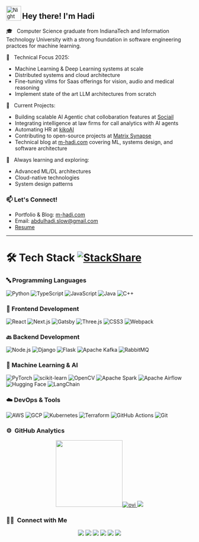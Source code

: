 
<img alt="Night Coding" src="https://avatars.githubusercontent.com/u/31585104?v=4" width='40' align="left"/><h2>Hey there! I'm Hadi</h2>

🎓 &nbsp; Computer Science graduate from IndianaTech and Information Technology University with a strong foundation in software engineering practces for machine learning.


🔬 &nbsp; Technical Focus 2025:
- Machine Learning & Deep Learning systems at scale
- Distributed systems and cloud architecture
- Fine-tuning vllms for Saas offerings for vision, audio and medical reasoning
- Implement state of the art LLM architectures from scratch

🚀 &nbsp; Current Projects:
- Building scalable AI Agentic chat collobaration features at [Sociail](https://sociail.com)
- Integrating intelligence at law firms for call analytics with AI agents
- Automating HR at [kikoAI](https://kikoai.com)
- Contributing to open-source projects at [Matrix Synapse](https://matrix.org/)
- Technical blog at [m-hadi.com](https://m-hadi.com) covering ML, systems design, and software architecture

🌱 &nbsp; Always learning and exploring:
- Advanced ML/DL architectures
- Cloud-native technologies
- System design patterns

### 📫 Let's Connect!
- Portfolio & Blog: [m-hadi.com](https://m-hadi.com)
- Email: abdulhadi.slow@gmail.com
- [Resume](https://drive.google.com/file/d/1USacQtmMz0UFoEOFU6vqwgf5Xy_iTp8s/view?usp=sharing)

---
# 🛠 Tech Stack [![StackShare](http://img.shields.io/badge/tech-stack-0690fa.svg?style=flat)](https://stackshare.io/)

### 🔤 Programming Languages
![Python](https://img.shields.io/badge/-Python-3776AB?style=flat&logo=python&logoColor=white)
![TypeScript](https://img.shields.io/badge/-TypeScript-3178C6?style=flat&logo=typescript&logoColor=white)
![JavaScript](https://img.shields.io/badge/-JavaScript-F7DF1E?style=flat&logo=javascript&logoColor=black)
![Java](https://img.shields.io/badge/-Java-007396?style=flat&logo=java&logoColor=white)
![C++](https://img.shields.io/badge/-C++-00599C?style=flat&logo=c%2B%2B&logoColor=white)

### 🎯 Frontend Development
![React](https://img.shields.io/badge/-React-61DAFB?style=flat&logo=react&logoColor=black)
![Next.js](https://img.shields.io/badge/-Next.js-000000?style=flat&logo=next.js&logoColor=white)
![Gatsby](https://img.shields.io/badge/-Gatsby-663399?style=flat&logo=gatsby&logoColor=white)
![Three.js](https://img.shields.io/badge/-Three.js-000000?style=flat&logo=three.js&logoColor=white)
![CSS3](https://img.shields.io/badge/-CSS3-1572B6?style=flat&logo=css3&logoColor=white)
![Webpack](https://img.shields.io/badge/-Webpack-8DD6F9?style=flat&logo=webpack&logoColor=black)

### 🔙 Backend Development
![Node.js](https://img.shields.io/badge/-Node.js-339933?style=flat&logo=node.js&logoColor=white)
![Django](https://img.shields.io/badge/-Django-092E20?style=flat&logo=django&logoColor=white)
![Flask](https://img.shields.io/badge/-Flask-000000?style=flat&logo=flask&logoColor=white)
![Apache Kafka](https://img.shields.io/badge/-Apache%20Kafka-231F20?style=flat&logo=apache-kafka&logoColor=white)
![RabbitMQ](https://img.shields.io/badge/-RabbitMQ-FF6600?style=flat&logo=rabbitmq&logoColor=white)

### 🤖 Machine Learning & AI
![PyTorch](https://img.shields.io/badge/-PyTorch-EE4C2C?style=flat&logo=pytorch&logoColor=white)
![scikit-learn](https://img.shields.io/badge/-scikit--learn-F7931E?style=flat&logo=scikit-learn&logoColor=white)
![OpenCV](https://img.shields.io/badge/-OpenCV-5C3EE8?style=flat&logo=opencv&logoColor=white)
![Apache Spark](https://img.shields.io/badge/-Apache%20Spark-E25A1C?style=flat&logo=apache-spark&logoColor=white)
![Apache Airflow](https://img.shields.io/badge/-Apache%20Airflow-017CEE?style=flat&logo=apache-airflow&logoColor=white)
![Hugging Face](https://img.shields.io/badge/-Hugging%20Face-FFD21E?style=flat&logo=huggingface&logoColor=black)
![LangChain](https://img.shields.io/badge/-LangChain-339933?style=flat&logo=chainlink&logoColor=white)

### ☁️ DevOps & Tools
![AWS](https://img.shields.io/badge/-AWS-232F3E?style=flat&logo=amazon-aws&logoColor=white)
![GCP](https://img.shields.io/badge/-GCP-4285F4?style=flat&logo=google-cloud&logoColor=white)
![Kubernetes](https://img.shields.io/badge/-Kubernetes-326CE5?style=flat&logo=kubernetes&logoColor=white)
![Terraform](https://img.shields.io/badge/-Terraform-7B42BC?style=flat&logo=terraform&logoColor=white)
![GitHub Actions](https://img.shields.io/badge/-GitHub%20Actions-2088FF?style=flat&logo=github-actions&logoColor=white)
![Git](https://img.shields.io/badge/-Git-F05032?style=flat&logo=git&logoColor=white)
### ⚙️ &nbsp;GitHub Analytics

<p align="center">
<a href="https://github.com/MuhammadHadiofficial">
  <img height="180em" src="https://github-readme-stats-eight-theta.vercel.app/api?username=MuhammadHadiofficial&show_icons=true&theme=algolia&include_all_commits=true&count_private=true"/><img src="https://github-readme-stats.vercel.app/api/top-langs?username=MuhammadHadiofficial&show_icons=true&locale=en&layout=compact&theme=chartreuse-dark" alt="ovi" />
  <img src="https://github-profile-trophy.vercel.app/?username=MuhammadHadiofficial&theme=juicyfresh&no-bg=true" />
</a>
</p>

### 🤝🏻 &nbsp;Connect with Me

<p align="center">
<a href="https://m-hadi.com"><img src="https://img.shields.io/badge/-muhammadhaditariq-0077B5?style=flat&logo=Site&logoColor=white"/></a>
  <a href="https://linkedin.com/in/muhammadhaditariq"><img src="https://img.shields.io/badge/-muhammadhaditariq-0077B5?style=flat&logo=Linkedin&logoColor=white"/></a>
<a href="mailto:abdulhadi.slow@gmail.com"><img src="https://img.shields.io/badge/-abdulhadi.slow@gmail.com-D14836?style=flat&logo=Gmail&logoColor=white"/></a>
<a href="https://instagram.com/hadi.official1"><img src="https://img.shields.io/badge/-@hadi.official1-E4405F?style=flat&logo=Instagram&logoColor=white"/></a>
<a href="https://facebook.com/hadibintariq"><img src="https://img.shields.io/badge/-@hadibintariq-1877F2?style=flat&logo=Facebook&logoColor=white"/></a>
<a href="https://www.upwork.com/freelancers/~0168a42ef3582edf01"><img src="https://img.shields.io/badge/-@upwork-1877F2?style=flat&logo=Upwork&logoColor=white"/></a>
</p>
